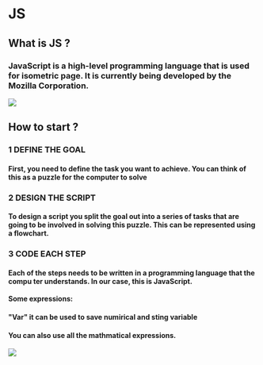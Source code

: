 # JS
## What is JS ?
### JavaScript is a high-level programming language that is used for isometric page. It is currently being developed by the Mozilla Corporation.
![](https://upload.wikimedia.org/wikipedia/commons/thumb/9/99/Unofficial_JavaScript_logo_2.svg/800px-Unofficial_JavaScript_logo_2.svg.png)


## How to start ?
### 1 DEFINE THE GOAL 
#### First, you need to define the task you want to achieve. You can think of this as a puzzle for the computer to solve

### 2 DESIGN THE SCRIPT 
#### To design a script you split the goal out into a series of tasks that are going to be involved in solving this puzzle. This can be represented using a flowchart.

### 3 CODE EACH STEP
#### Each of the steps needs to be written in a programming language that the compu ter understands. In our case, this is JavaScript.  

**Some expressions:**
#### "Var" it can be used to save numirical and sting variable 
#### You can also use all the mathmatical expressions. 
![](https://e3arabi.com/wp-content/uploads/2021/01/%D8%A3%D8%B7%D8%B1-%D8%A7%D9%84%D8%B9%D9%85%D9%84-%D9%81%D9%8A-%D9%84%D8%BA%D8%A9-%D8%AC%D8%A7%D9%81%D8%A7-%D8%B3%D9%83%D8%B1%D8%B3%D9%8A%D8%A8%D8%AA-780x470.png)